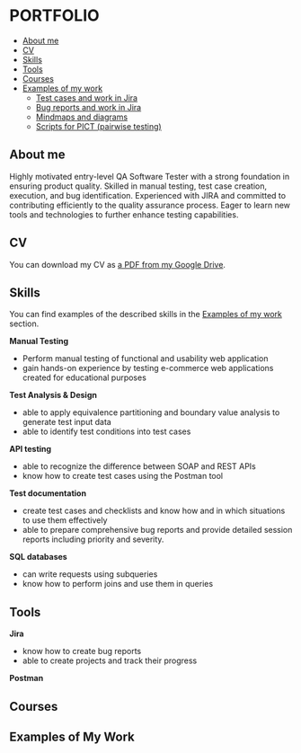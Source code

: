 # PORTFOLIO
- [About me](#about-me)
- [CV](#cv)
- [Skills](#skills)
- [Tools](#tools)
- [Courses](#courses)
- [Examples of my work](#examples-of-my-work)
  * [Test cases and work in Jira](#test-cases-and-work-in-Jira)
  * [Bug reports and work in Jira](#bug-reports-and-work-in-jira)
  * [Mindmaps and diagrams](#mindmaps-and-diagrams)
  * [Scripts for PICT (pairwise testing)](#scripts-for-pict-pairwise-testing)

## About me
Highly motivated entry-level QA Software Tester with a strong foundation in ensuring product quality.
Skilled in manual testing, test case creation, execution, and bug identification. Experienced with JIRA and
committed to contributing efficiently to the quality assurance process. Eager to learn new tools and
technologies to further enhance testing capabilities.

## CV
You can download my CV as [a PDF from my Google Drive](https://drive.google.com/).

## Skills
You can find examples of the described skills in the [Examples of my work](#examples-of-my-work) section.

__Manual Testing__
* Perform manual testing of functional and usability web application
* gain hands-on experience by testing e-commerce web applications created for educational purposes

__Test Analysis & Design__
* able to apply equivalence partitioning and boundary value analysis to generate test input data
* able to identify test conditions into test cases

__API testing__
  * able to recognize the difference between SOAP and REST APIs
  * know how to create test cases using the Postman tool

__Test documentation__
  * create test cases and checklists and know how and in which situations to use them effectively
  * able to prepare comprehensive bug reports and provide detailed session reports including priority and severity.
    
__SQL databases__
  * can write requests using subqueries
  * know how to perform joins and use them in queries

    
## Tools
__Jira__
  * know how to create bug reports
  * able to create projects and track their progress

__Postman__



## Courses

## Examples of My Work
